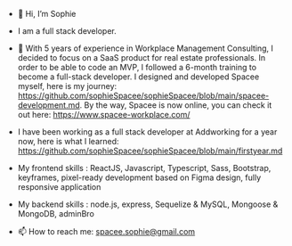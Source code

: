 - 👋 Hi, I’m Sophie

- I am a full stack developer. 

- 👀 With 5 years of experience in Workplace Management Consulting, I decided to focus on a SaaS product for real estate professionals. In order to be able to code an MVP, I followed a 6-month training to become a full-stack developer. I designed and developed Spacee myself, here is my journey: https://github.com/sophieSpacee/sophieSpacee/blob/main/spacee-development.md. By the way, Spacee is now online, you can check it out here: https://www.spacee-workplace.com/

- I have been working as a full stack developer at Addworking for a year now, here is what I learned: https://github.com/sophieSpacee/sophieSpacee/blob/main/firstyear.md


- My frontend skills : ReactJS, Javascript, Typescript, Sass, Bootstrap, keyframes, pixel-ready development based on Figma design, fully responsive application
- My backend skills : node.js, express, Sequelize & MySQL, Mongoose & MongoDB, adminBro
- 📫 How to reach me: spacee.sophie@gmail.com


<!---
sophieSpacee/sophieSpacee is a ✨ special ✨ repository because its `README.md` (this file) appears on your GitHub profile.
You can click the Preview link to take a look at your changes.
--->
